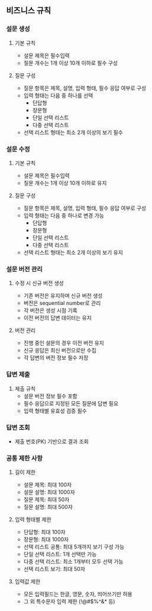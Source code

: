 ## 비즈니스 규칙

### 설문 생성
1. 기본 규칙
    - 설문 제목은 필수입력
    - 질문 개수는 1개 이상 10개 이하로 필수 구성

2. 질문 구성
    - 질문 항목은 제목, 설명, 입력 형태, 필수 응답 여부로 구성
    - 입력 형태는 다음 중 하나를 선택
        * 단답형
        * 장문형
        * 단일 선택 리스트
        * 다중 선택 리스트
    - 선택 리스트 형태는 최소 2개 이상의 보기 필수

### 설문 수정
1. 기본 규칙
    - 설문 제목은 필수입력
    - 질문 개수는 1개 이상 10개 이하로 유지

2. 질문 구성
    - 질문 항목은 제목, 설명, 입력 형태, 필수 응답 여부로 구성
    - 입력 형태는 다음 중 하나로 변경 가능
        * 단답형
        * 장문형
        * 단일 선택 리스트
        * 다중 선택 리스트
    - 선택 리스트 형태는 최소 2개 이상의 보기 유지

### 설문 버전 관리
1. 수정 시 신규 버전 생성
    - 기존 버전은 유지하며 신규 버전 생성
    - 버전은 sequential number로 관리
    - 각 버전은 생성 시점 기록
    - 이전 버전의 답변 데이터는 유지

2. 버전 관리
    - 진행 중인 설문의 경우 이전 버전 유지
    - 신규 응답은 최신 버전으로만 수집
    - 각 답변의 버전 정보 필수 저장

### 답변 제출
1. 제출 규칙
    - 설문 버전 정보 필수 포함
    - 필수 응답으로 지정된 모든 질문에 답변 필요
    - 입력 형태별 유효성 검증 필수

### 답변 조회
- 제출 번호(PK) 기반으로 결과 조회

### 공통 제한 사항
1. 길이 제한
    - 설문 제목: 최대 100자
    - 설문 설명: 최대 1000자
    - 질문 제목: 최대 50자
    - 질문 설명: 최대 500자

2. 입력 형태별 제한
    - 단답형: 최대 100자
    - 장문형: 최대 1000자
    - 선택 리스트 공통: 최대 5개까지 보기 구성 가능
    - 단일 선택 리스트: 1개 선택만 가능
    - 다중 선택 리스트: 최소 1개부터 모두 선택 가능
    - 선택 리스트 보기: 최대 50자

3. 입력값 제한
    - 모든 입력필드는 한글, 영문, 숫자, 띄어쓰기만 허용
    - 그 외 특수문자 입력 제한 (!@#$%^&* 등)

